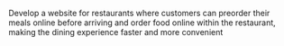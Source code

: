 Develop a website for restaurants where customers can preorder their meals online before arriving and order food online within the restaurant, making the dining experience faster and more convenient
